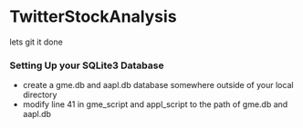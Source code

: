 # TwitterStockAnalysis
lets git it done

### Setting Up your SQLite3 Database

- create a gme.db and aapl.db database somewhere outside of your local directory
- modify line 41 in gme_script and appl_script to the path of gme.db and aapl.db
